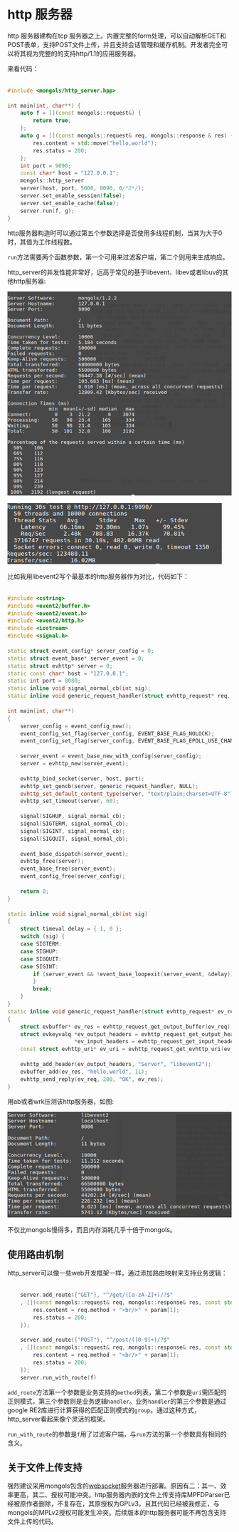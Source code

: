 # http 服务器

http 服务器建构在tcp 服务器之上。内置完整的form处理，可以自动解析GET和POST表单，支持POST文件上传，并且支持会话管理和缓存机制。开发者完全可以将其视为完整的的支持http/1.1的应用服务器。

来看代码：

```cpp

#include <mongols/http_server.hpp>

int main(int, char**) {
    auto f = [](const mongols::request&) {
        return true;
    };
    auto g = [](const mongols::request& req, mongols::response & res) {
        res.content = std::move("hello,world");
        res.status = 200;
    };
    int port = 9090;
    const char* host = "127.0.0.1";
    mongols::http_server
    server(host, port, 5000, 8096, 0/*2*/);
    server.set_enable_session(false);
    server.set_enable_cache(false);
    server.run(f, g);
}

```

http服务器构造时可以通过第五个参数选择是否使用多线程机制，当其为大于0时，其值为工作线程数。

`run`方法需要两个函数参数，第一个可用来过滤客户端，第二个则用来生成响应。


http_server的并发性能非常好，远高于常见的基于libevent、libev或者libuv的其他http服务器:

![ab_http](image/ab_http.png)

![mongols](image/wrk_http.png)

比如我用libevent2写个最基本的http服务器作为对比，代码如下：

```cpp

#include <cstring>
#include <event2/buffer.h>
#include <event2/event.h>
#include <event2/http.h>
#include <iostream>
#include <signal.h>

static struct event_config* server_config = 0;
static struct event_base* server_event = 0;
static struct evhttp* server = 0;
static const char* host = "127.0.0.1";
static int port = 8080;
static inline void signal_normal_cb(int sig);
static inline void generic_request_handler(struct evhttp_request* req, void* arg);

int main(int, char**)
{
    server_config = event_config_new();
    event_config_set_flag(server_config, EVENT_BASE_FLAG_NOLOCK);
    event_config_set_flag(server_config, EVENT_BASE_FLAG_EPOLL_USE_CHANGELIST);

    server_event = event_base_new_with_config(server_config);
    server = evhttp_new(server_event);

    evhttp_bind_socket(server, host, port);
    evhttp_set_gencb(server, generic_request_handler, NULL);
    evhttp_set_default_content_type(server, "text/plain;charset=UTF-8");
    evhttp_set_timeout(server, 60);

    signal(SIGHUP, signal_normal_cb);
    signal(SIGTERM, signal_normal_cb);
    signal(SIGINT, signal_normal_cb);
    signal(SIGQUIT, signal_normal_cb);

    event_base_dispatch(server_event);
    evhttp_free(server);
    event_base_free(server_event);
    event_config_free(server_config);

    return 0;
}

static inline void signal_normal_cb(int sig)
{
    struct timeval delay = { 1, 0 };
    switch (sig) {
    case SIGTERM:
    case SIGHUP:
    case SIGQUIT:
    case SIGINT:
        if (server_event && !event_base_loopexit(server_event, &delay)) {
        }
        break;
    }
}
static inline void generic_request_handler(struct evhttp_request* ev_req, void* arg)
{
    struct evbuffer* ev_res = evhttp_request_get_output_buffer(ev_req);
    struct evkeyvalq *ev_output_headers = evhttp_request_get_output_headers(ev_req),
                     *ev_input_headers = evhttp_request_get_input_headers(ev_req);
    const struct evhttp_uri* ev_uri = evhttp_request_get_evhttp_uri(ev_req);

    evhttp_add_header(ev_output_headers, "Server", "libevent2");
    evbuffer_add(ev_res, "hello,world", 11);
    evhttp_send_reply(ev_req, 200, "OK", ev_res);
}


```
用ab或者wrk压测该http服务器，如图:

![libevet_http_server](image/libevent_http_server.png)

不仅比mongols慢得多，而且内存消耗几乎十倍于mongols。

## 使用路由机制

http_server可以像一些web开发框架一样，通过添加路由映射来支持业务逻辑：

```cpp

    server.add_route({"GET"}, "^/get/([a-zA-Z]+)/?$"
    , [](const mongols::request& req, mongols::response& res, const std::vector<std::string>& param) {
        res.content = req.method + "<br/>" + param[1];
        res.status = 200;
    });

    server.add_route({"POST"}, "^/post/([0-9]+)/?$"
    , [](const mongols::request& req, mongols::response& res, const std::vector<std::string>& param) {
        res.content = req.method + "<br/>" + param[1];
        res.status = 200;
    });
    server.run_with_route(f)

```
`add_route`方法第一个参数是业务支持的`method`列表，第二个参数是`uri`需匹配的正则模式，第三个参数则是业务逻辑`handler`。业务`handler`的第三个参数是通过google RE2库进行计算获得的匹配正则模式的`group`。通过这种方式，http_server看起来像个灵活的框架。

`run_with_route`的参数是`f`用了过滤客户端，与`run`方法的第一个参数具有相同的含义。

## 关于文件上传支持

强烈建议采用mongols包含的[websocket](doc/websocket.html)服务器进行部署。原因有二：其一、效率更高，其二、授权可能冲突。http服务器内嵌的文件上传支持库MPFDParser已经被原作者删除，不复存在，其原授权为GPLv3，且其代码已经被我修正，与mongols的MPLv2授权可能发生冲突。后续版本的http服务器可能不再包含支持文件上传的代码。

